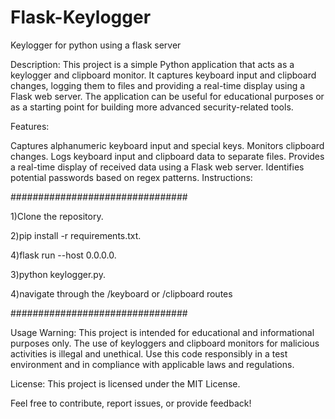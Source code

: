 # Flask-Keylogger
Keylogger for python using a flask server

Description:
This project is a simple Python application that acts as a keylogger and clipboard monitor. It captures keyboard input and clipboard changes, logging them to files and providing a real-time display using a Flask web server. The application can be useful for educational purposes or as a starting point for building more advanced security-related tools.

Features:

Captures alphanumeric keyboard input and special keys.
Monitors clipboard changes.
Logs keyboard input and clipboard data to separate files.
Provides a real-time display of received data using a Flask web server.
Identifies potential passwords based on regex patterns.
Instructions:

################################

1)Clone the repository.

2)pip install -r requirements.txt.

4)flask run --host 0.0.0.0.

3)python keylogger.py.

4)navigate through the /keyboard or /clipboard routes

################################

Usage Warning:
This project is intended for educational and informational purposes only. The use of keyloggers and clipboard monitors for malicious activities is illegal and unethical. Use this code responsibly in a test environment and in compliance with applicable laws and regulations.

License:
This project is licensed under the MIT License.

Feel free to contribute, report issues, or provide feedback!

